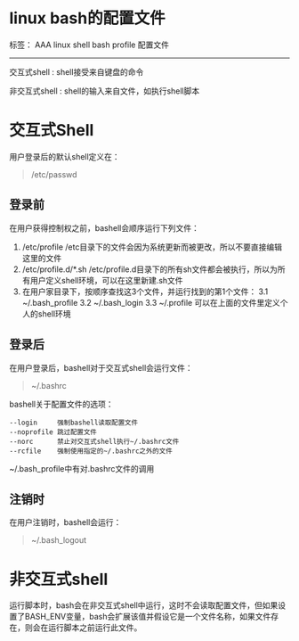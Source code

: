 ﻿# linux bash的配置文件

标签： AAA linux shell bash profile 配置文件

---

交互式shell
:    shell接受来自键盘的命令

非交互式shell
:    shell的输入来自文件，如执行shell脚本

# 交互式Shell
用户登录后的默认shell定义在：
> /etc/passwd

## 登录前
在用户获得控制权之前，bashell会顺序运行下列文件：
> 
1. /etc/profile
    /etc目录下的文件会因为系统更新而被更改，所以不要直接编辑这里的文件
2. /etc/profile.d/*.sh
    /etc/profile.d目录下的所有sh文件都会被执行，所以为所有用户定义shell环境，可以在这里新建.sh文件
3. 在用户家目录下，按顺序查找这3个文件，并运行找到的第1个文件：
    3.1 ~/.bash_profile
    3.2 ~/.bash_login
    3.3 ~/.profile
    可以在上面的文件里定义个人的shell环境

## 登录后
在用户登录后，bashell对于交互式shell会运行文件：
> ~/.bashrc

bashell关于配置文件的选项：
> 
    --login     强制bashell读取配置文件
    --noprofile 跳过配置文件
    --norc      禁止对交互式shell执行~/.bashrc文件
    --rcfile    强制使用指定的~/.bashrc之外的文件

~/.bash_profile中有对.bashrc文件的调用
## 注销时
在用户注销时，bashell会运行：
> ~/.bash_logout

# 非交互式shell
运行脚本时，bash会在非交互式shell中运行，这时不会读取配置文件，但如果设置了BASH_ENV变量，bash会扩展该值并假设它是一个文件名称，如果文件存在，则会在运行脚本之前运行此文件。




